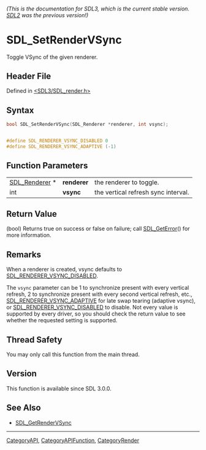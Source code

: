 ###### (This is the documentation for SDL3, which is the current stable version. [SDL2](https://wiki.libsdl.org/SDL2/) was the previous version!)
# SDL_SetRenderVSync

Toggle VSync of the given renderer.

## Header File

Defined in [<SDL3/SDL_render.h>](https://github.com/libsdl-org/SDL/blob/main/include/SDL3/SDL_render.h)

## Syntax

```c
bool SDL_SetRenderVSync(SDL_Renderer *renderer, int vsync);


#define SDL_RENDERER_VSYNC_DISABLED 0
#define SDL_RENDERER_VSYNC_ADAPTIVE (-1)
```

## Function Parameters

|                                |              |                                     |
| ------------------------------ | ------------ | ----------------------------------- |
| [SDL_Renderer](SDL_Renderer) * | **renderer** | the renderer to toggle.             |
| int                            | **vsync**    | the vertical refresh sync interval. |

## Return Value

(bool) Returns true on success or false on failure; call
[SDL_GetError](SDL_GetError)() for more information.

## Remarks

When a renderer is created, vsync defaults to
[SDL_RENDERER_VSYNC_DISABLED](SDL_RENDERER_VSYNC_DISABLED).

The `vsync` parameter can be 1 to synchronize present with every vertical
refresh, 2 to synchronize present with every second vertical refresh, etc.,
[SDL_RENDERER_VSYNC_ADAPTIVE](SDL_RENDERER_VSYNC_ADAPTIVE) for late swap
tearing (adaptive vsync), or
[SDL_RENDERER_VSYNC_DISABLED](SDL_RENDERER_VSYNC_DISABLED) to disable. Not
every value is supported by every driver, so you should check the return
value to see whether the requested setting is supported.

## Thread Safety

You may only call this function from the main thread.

## Version

This function is available since SDL 3.0.0.

## See Also

- [SDL_GetRenderVSync](SDL_GetRenderVSync)

----
[CategoryAPI](CategoryAPI), [CategoryAPIFunction](CategoryAPIFunction), [CategoryRender](CategoryRender)

